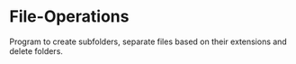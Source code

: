 # File-Operations
Program to create subfolders, separate files based on their extensions and delete folders.
